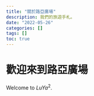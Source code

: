 ```yaml
---
title: "關於路亞廣場"
description: 我們的旅遊手札。 
date: "2022-05-26"
categories: []
tags: []
toc: true
---
```


# 歡迎來到路亞廣場
Welcome to $LuYa^2$.  


